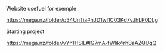 Website usefuel for exemple

https://mega.nz/folder/p34UnTia#hJD1wl1C03Kd7vJhLP0DLg

Starting project

https://mega.nz/folder/vYh1HSIL#lG7mA-fWlik4rhBaAZQUqQ
